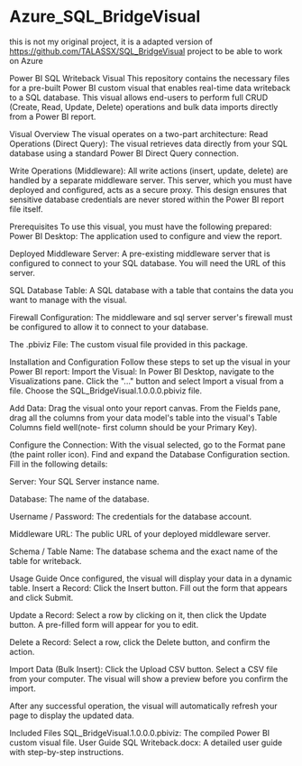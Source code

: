 # Azure_SQL_BridgeVisual
this is not my original project, it is a adapted version of https://github.com/TALASSX/SQL_BridgeVisual project to be able to work on Azure

Power BI SQL Writeback Visual This repository contains the necessary files for a pre-built Power BI custom visual that enables real-time data writeback to a SQL database. This visual allows end-users to perform full CRUD (Create, Read, Update, Delete) operations and bulk data imports directly from a Power BI report.

Visual Overview The visual operates on a two-part architecture:
Read Operations (Direct Query): The visual retrieves data directly from your SQL database using a standard Power BI Direct Query connection.

Write Operations (Middleware): All write actions (insert, update, delete) are handled by a separate middleware server. This server, which you must have deployed and configured, acts as a secure proxy. This design ensures that sensitive database credentials are never stored within the Power BI report file itself.

Prerequisites To use this visual, you must have the following prepared:
Power BI Desktop: The application used to configure and view the report.

Deployed Middleware Server: A pre-existing middleware server that is configured to connect to your SQL database. You will need the URL of this server.

SQL Database Table: A SQL database with a table that contains the data you want to manage with the visual.

Firewall Configuration: The middleware and sql server server's firewall must be configured to allow it to connect to your database.

The .pbiviz File: The custom visual file provided in this package.

Installation and Configuration Follow these steps to set up the visual in your Power BI report:
Import the Visual: In Power BI Desktop, navigate to the Visualizations pane. Click the "..." button and select Import a visual from a file. Choose the SQL_BridgeVisual.1.0.0.0.pbiviz file.

Add Data: Drag the visual onto your report canvas. From the Fields pane, drag all the columns from your data model's table into the visual's Table Columns field well(note- first column should be your Primary Key).

Configure the Connection: With the visual selected, go to the Format pane (the paint roller icon). Find and expand the Database Configuration section. Fill in the following details:

Server: Your SQL Server instance name.

Database: The name of the database.

Username / Password: The credentials for the database account.

Middleware URL: The public URL of your deployed middleware server.

Schema / Table Name: The database schema and the exact name of the table for writeback.

Usage Guide Once configured, the visual will display your data in a dynamic table.
Insert a Record: Click the Insert button. Fill out the form that appears and click Submit.

Update a Record: Select a row by clicking on it, then click the Update button. A pre-filled form will appear for you to edit.

Delete a Record: Select a row, click the Delete button, and confirm the action.

Import Data (Bulk Insert): Click the Upload CSV button. Select a CSV file from your computer. The visual will show a preview before you confirm the import.

After any successful operation, the visual will automatically refresh your page to display the updated data.

Included Files SQL_BridgeVisual.1.0.0.0.pbiviz: The compiled Power BI custom visual file.
User Guide SQL Writeback.docx: A detailed user guide with step-by-step instructions.
